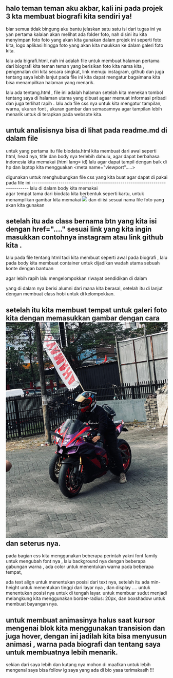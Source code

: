 halo teman teman aku akbar, kali ini pada projek 3 kta membuat biografi kita sendiri ya!
---------------------------------------------------------------------------
biar semua tidak bingung aku bantu jelaskan satu satu isi dari tugas ini ya 
yan pertama kalaian akan melihat ada folder foto, nah disini itu kita menyimpan foto foto yang akan kita gunakan dalam projek ini 
seperti foto kita, logo aplikasi hingga foto yang akan kita maukkan ke dalam galeri foto kita.

lalu ada bigrafi.html, nah ini adalah file untuk membuat halaman pertama  dari biografi kita teman teman yang berisikan foto kita nama kita , pengenalan diri kita secara singkat, link menuju instagram, github dan juga tentang saya lebih lanjut 
pada file ini kita dapat mengatur bagaimana kita bisa menampilkan halaman yang menarik.

lalu ada tentang.html , file ini adalah halaman setelah kita menekan tombol tentang saya di halaman utama yang dibuat agaar memuat informasi pribadi dan juga  terlihat rapih .
lalu ada file css nya untuk kita mengatur tampilan, warna, ukuran font , ukuran gambar dan semacamnya agar tampilan lebih menarik untuk di terapkan pada websote kita.

untuk analisisnya bisa di lihat pada readme.md di dalam file
---------------------------------------------------------------------------

untuk yang pertama itu file biodata.html kita membuat dari awal seperti html, head nya, title dan body nya terlebih dahulu, agar dapat berbahasa indonesia kita memakai (html lang= id) lalu agar dapat tampil dengan baik di hp dan laptop kita mengguakan <meta name="viewport".....> 

<link rel="stylesheet"...> digunakan untuk menghubungkan file css yang kita buat agar dapat di pakai pada file ini
----------------------------------------------------------------------------
lalu di dalam body kita memakai <div class="card"> agar tempat tama dari biodata kita berbentuk seperti kartu, untuk menampilkan gambar kita memakai  <img src="..."> dan di isi sesuai nama file foto yang akan kita gunakan 

setelah itu ada class bernama btn yang kita isi dengan href="...." sesuai link yang kita ingin masukkan contohnya instagram atau link github kita .
----------------------------------------------------------------------------
lalu pada file tentang html tadi kita membuat seperti awal pada biografi ,
lalu pada body kita membuat container untuk dijadikan wadah utama sebuah konte dengan bantuan <P> agar lebih rapih lalu mengelompokkan riwayat oendidikan di dalam  <div class="edu"> yang di dalam nya berisi alumni dari mana kita berasal, setelah itu di lanjut dengan membuat class hobi untuk di kelompokkan.

setelah itu kita membuat tempat untuk galeri foto kita dengan memasukkan gambar dengan cara <img src="foto/foto1.jpg" alt="Foto 1"> dan seterus nya.
---------------------------------------------------------------------------
pada bagian css kita menggunakan beberapa perintah yakni font family untuk mengubah font nya , lalu background nya dengan beberapa gabungan warna , ada color untuk menentukan warna pada beberapa tempat, 

ada text align untuk menentukan posisi dari text nya, setelah itu ada min-height untuk menentukan tinggi dari layar nya , dan display .... untuk menentukan posisi nya untuk di tengah layar. untuk membuar sudut menjadi melangkung kita menggunakan border-radius: 20px, dan boxshadow untuk membuat bayangan nya.

untuk membuat animasinya halus saat kursor mengenai blok kita menggunakan transision dan juga hover, dengan ini jadilah kita bisa menyusun animasi , warna pada biografi dan tentang saya untuk membuatnya lebih menarik.
---------------------------------------------------------------------------
sekian dari saya lebih dan kutang nya mohon di maafkan untuk lebih mengenal saya bisa follow ig saya yang ada di bio yaaa terimakasih !!!
